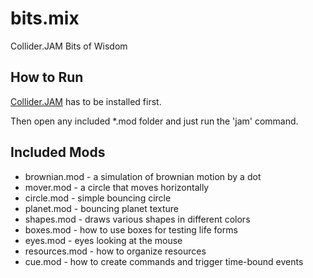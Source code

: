 # bits.mix
Collider.JAM Bits of Wisdom

## How to Run

[Collider.JAM](https://github.com/invider/collider.jam)
has to be installed first.

Then open any included \*.mod folder
and just run the 'jam' command.

## Included Mods

* brownian.mod - a simulation of brownian motion by a dot
* mover.mod - a circle that moves horizontally
* circle.mod - simple bouncing circle
* planet.mod - bouncing planet texture
* shapes.mod - draws various shapes in different colors
* boxes.mod - how to use boxes for testing life forms
* eyes.mod - eyes looking at the mouse
* resources.mod - how to organize resources
* cue.mod - how to create commands and trigger time-bound events

